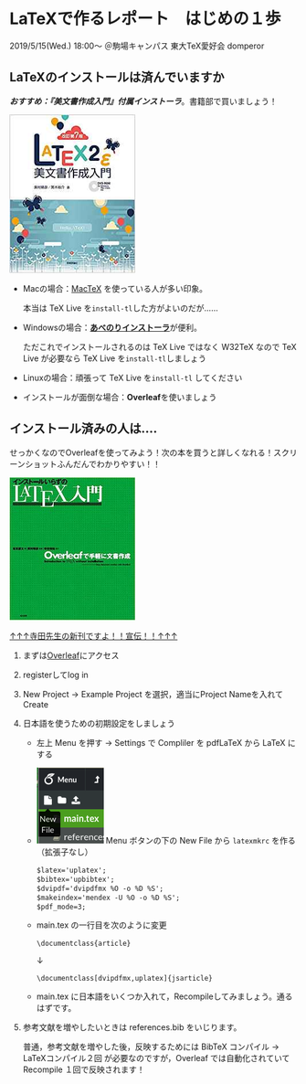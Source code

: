 # LaTeXで作るレポート　はじめの１歩

2019/5/15(Wed.) 18:00〜 ＠駒場キャンパス 東大TeX愛好会 domperor

## LaTeXのインストールは済んでいますか

***おすすめ：『美文書作成入門』付属インストーラ***。書籍部で買いましょう！

![美文書の画像](1.jpg)

- Macの場合：[MacTeX](https://doratex.hatenablog.jp/entry/20190502/1556775026) を使っている人が多い印象。

  本当は TeX Live を```install-tl```した方がよいのだが……

- Windowsの場合：[**あべのりインストーラ**](https://www.ms.u-tokyo.ac.jp/~abenori/soft/abtexinst.html)が便利。

  ただこれでインストールされるのは TeX Live ではなく W32TeX なので TeX Live が必要なら TeX Live を```install-tl```しましょう

- Linuxの場合：頑張って TeX Live を```install-tl``` してください
- インストールが面倒な場合：**Overleaf**を使いましょう

## インストール済みの人は‥‥

せっかくなのでOverleafを使ってみよう！次の本を買うと詳しくなれる！スクリーンショットふんだんでわかりやすい！！

![寺田先生の新刊の画像](2.jpg)

[↑↑↑寺田先生の新刊ですよ！！宣伝！！↑↑↑](https://www.amazon.co.jp/改訂第7版-LaTeX2ε美文書作成入門-奥村-晴彦/dp/4774187054)

1. まずは[Overleaf](https://www.overleaf.com/)にアクセス

2. registerしてlog in

3. New Project -> Example Project を選択，適当にProject Nameを入れてCreate

4. 日本語を使うための初期設定をしましょう

   - 左上 Menu を押す -> Settings で Compliler を pdfLaTeX から LaTeX にする

   - ![New File Buttonの画像](3.png) Menu ボタンの下の New File から ```latexmkrc``` を作る（拡張子なし）

     ```latexmkrc
     $latex='uplatex';
     $bibtex='upbibtex';
     $dvipdf='dvipdfmx %O -o %D %S';
     $makeindex='mendex -U %O -o %D %S';
     $pdf_mode=3;
     ```

   - main.tex の一行目を次のように変更

     ```変更前
     \documentclass{article}
     ```

     ↓

     ```変更後
     \documentclass[dvipdfmx,uplatex]{jsarticle}
     ```

   - main.tex に日本語をいくつか入れて，Recompileしてみましょう。通るはずです。

5. 参考文献を増やしたいときは references.bib をいじります。

   普通，参考文献を増やした後，反映するためには BibTeX コンパイル -> LaTeXコンパイル２回 が必要なのですが，Overleaf では自動化されていて Recompile １回で反映されます！

